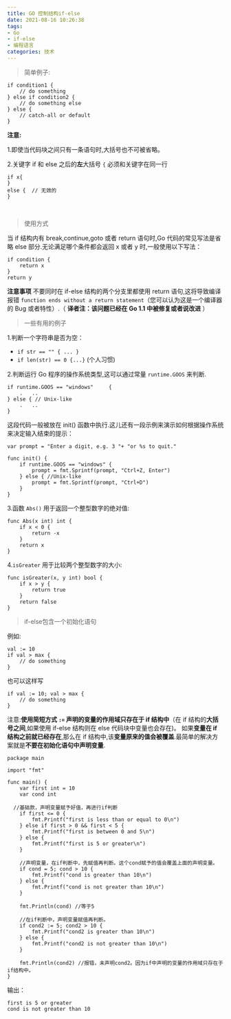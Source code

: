 ```yaml
---
title: GO 控制结构if-else
date: 2021-08-16 10:26:38
tags:
- Go
- if-else
- 编程语言
categories: 技术
---
```

> 简单例子:

```
if condition1 {
	// do something	
} else if condition2 {
	// do something else	
} else {
	// catch-all or default
}
```

**注意:**

1.即使当代码块之间只有一条语句时,大括号也不可被省略。

2.关键字 if 和 else 之后的**左**大括号 `{` 必须和关键字在同一行

```
if x{
}
else {	// 无效的
}
```
&nbsp;
> 使用方式

当 if 结构内有 break,continue,goto 或者 return 语句时,Go 代码的常见写法是省略 else 部分.无论满足哪个条件都会返回 x 或者 y 时,一般使用以下写法：
```
if condition {
	return x
}
return y
```

**注意事项** 不要同时在 if-else 结构的两个分支里都使用 return 语句,这将导致编译报错 `function ends without a return statement`（您可以认为这是一个编译器的 Bug 或者特性）.（ **译者注：该问题已经在 Go 1.1 中被修复或者说改进** ）

>一些有用的例子

1.判断一个字符串是否为空：
- `if str == "" { ... }`
- `if len(str) == 0 {...}` (个人习惯)

2.判断运行 Go 程序的操作系统类型,这可以通过常量 `runtime.GOOS` 来判断.
```
if runtime.GOOS == "windows"	 {
    .	..
} else { // Unix-like
    .	..
}
```

这段代码一般被放在 init() 函数中执行.这儿还有一段示例来演示如何根据操作系统来决定输入结束的提示：

```
var prompt = "Enter a digit, e.g. 3 "+ "or %s to quit."

func init() {
    if runtime.GOOS == "windows" {
        prompt = fmt.Sprintf(prompt, "Ctrl+Z, Enter")		
    } else { //Unix-like
        prompt = fmt.Sprintf(prompt, "Ctrl+D")
    }
}
```

3.函数 `Abs()` 用于返回一个整型数字的绝对值:

```
func Abs(x int) int {
    if x < 0 {
        return -x
    }
    return x	
}
```

4.`isGreater` 用于比较两个整型数字的大小:

```
func isGreater(x, y int) bool {
    if x > y {
        return true	
    }
    return false
}
```

> if-else包含一个初始化语句

例如:

```
val := 10
if val > max {
	// do something
}
```

也可以这样写

```
if val := 10; val > max {
	// do something
}
```

注意:**使用简短方式 `:=` 声明的变量的作用域只存在于 if 结构中**（在 if 结构的**大括号之间**,如果使用 if-else 结构则在 else 代码块中变量也会存在)。 如果**变量在 if 结构之前就已经存在**,那么在 if 结构中,该**变量原来的值会被覆盖**.最简单的解决方案就是**不要在初始化语句中声明变量**.

```
package main

import "fmt"

func main() {
	var first int = 10
	var cond int

  //基础款，声明变量赋予好值，再进行if判断
	if first <= 0 {
		fmt.Printf("first is less than or equal to 0\n")
	} else if first > 0 && first < 5 {
		fmt.Printf("first is between 0 and 5\n")
	} else {
		fmt.Printf("first is 5 or greater\n")
	}
	
	//声明变量，在if判断中，先赋值再判断。这个cond赋予的值会覆盖上面的声明变量。
	if cond = 5; cond > 10 {
		fmt.Printf("cond is greater than 10\n")
	} else {
		fmt.Printf("cond is not greater than 10\n")
	}
	
	fmt.Println(cond) //等于5
	
	//在if判断中，声明变量赋值再判断。
	if cond2 := 5; cond2 > 10 {
		fmt.Printf("cond2 is greater than 10\n")
	} else {
		fmt.Printf("cond2 is not greater than 10\n")
	}
	
	fmt.Println(cond2) //报错，未声明cond2。因为if中声明的变量的作用域只存在于if结构中。
}
```

输出：

```
first is 5 or greater
cond is not greater than 10
```

